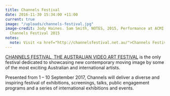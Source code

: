 ```yaml
---
title: Channels Festival
date: 2016-11-30 15:34:00 +11:00
current: true
image: "/uploads/channels-festival.jpg"
image-credit: Jody Haines. Sam Smith, NOTES, 2015, Performance at ACMI Studio for
  Channels Festival 2015
notes:
  note: Visit <a href="http://channelsfestival.net.au/">Channels Festival</a> Website
---
```


[CHANNELS FESTIVAL, THE AUSTRALIAN VIDEO ART FESTIVAL](http://channelsfestival.net.au/) is the only festival dedicated to showcasing new contemporary moving image by some of the most exciting Australian and international artists. 

Presented from 1 – 10 September 2017, Channels will deliver a diverse and inspiring festival of exhibitions, screenings, talks, public engagement programs and a series of international exhibitions and events.
